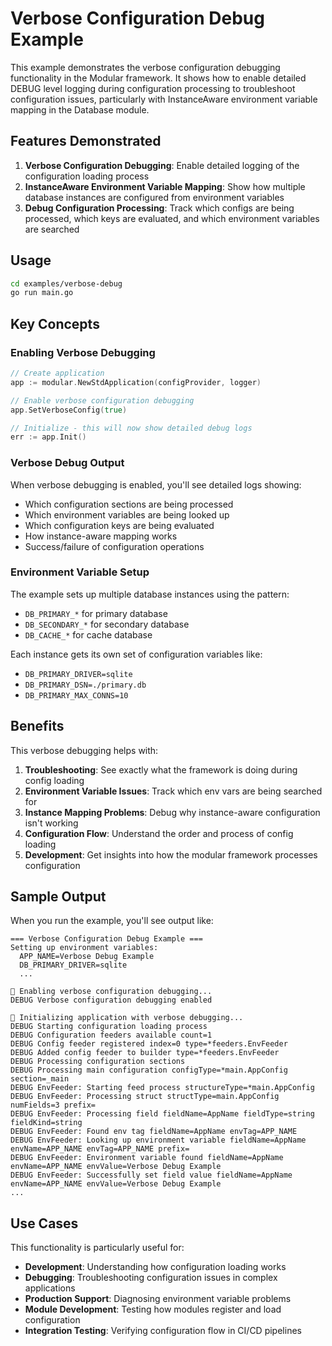 # Verbose Configuration Debug Example

This example demonstrates the verbose configuration debugging functionality in the Modular framework. It shows how to enable detailed DEBUG level logging during configuration processing to troubleshoot configuration issues, particularly with InstanceAware environment variable mapping in the Database module.

## Features Demonstrated

1. **Verbose Configuration Debugging**: Enable detailed logging of the configuration loading process
2. **InstanceAware Environment Variable Mapping**: Show how multiple database instances are configured from environment variables
3. **Debug Configuration Processing**: Track which configs are being processed, which keys are evaluated, and which environment variables are searched

## Usage

```bash
cd examples/verbose-debug
go run main.go
```

## Key Concepts

### Enabling Verbose Debugging

```go
// Create application
app := modular.NewStdApplication(configProvider, logger)

// Enable verbose configuration debugging
app.SetVerboseConfig(true)

// Initialize - this will now show detailed debug logs
err := app.Init()
```

### Verbose Debug Output

When verbose debugging is enabled, you'll see detailed logs showing:

- Which configuration sections are being processed
- Which environment variables are being looked up
- Which configuration keys are being evaluated
- How instance-aware mapping works
- Success/failure of configuration operations

### Environment Variable Setup

The example sets up multiple database instances using the pattern:
- `DB_PRIMARY_*` for primary database
- `DB_SECONDARY_*` for secondary database  
- `DB_CACHE_*` for cache database

Each instance gets its own set of configuration variables like:
- `DB_PRIMARY_DRIVER=sqlite`
- `DB_PRIMARY_DSN=./primary.db`
- `DB_PRIMARY_MAX_CONNS=10`

## Benefits

This verbose debugging helps with:

1. **Troubleshooting**: See exactly what the framework is doing during config loading
2. **Environment Variable Issues**: Track which env vars are being searched for
3. **Instance Mapping Problems**: Debug why instance-aware configuration isn't working
4. **Configuration Flow**: Understand the order and process of config loading
5. **Development**: Get insights into how the modular framework processes configuration

## Sample Output

When you run the example, you'll see output like:

```
=== Verbose Configuration Debug Example ===
Setting up environment variables:
  APP_NAME=Verbose Debug Example
  DB_PRIMARY_DRIVER=sqlite
  ...

🔧 Enabling verbose configuration debugging...
DEBUG Verbose configuration debugging enabled

🚀 Initializing application with verbose debugging...
DEBUG Starting configuration loading process
DEBUG Configuration feeders available count=1
DEBUG Config feeder registered index=0 type=*feeders.EnvFeeder
DEBUG Added config feeder to builder type=*feeders.EnvFeeder
DEBUG Processing configuration sections
DEBUG Processing main configuration configType=*main.AppConfig section=_main
DEBUG EnvFeeder: Starting feed process structureType=*main.AppConfig
DEBUG EnvFeeder: Processing struct structType=main.AppConfig numFields=3 prefix=
DEBUG EnvFeeder: Processing field fieldName=AppName fieldType=string fieldKind=string
DEBUG EnvFeeder: Found env tag fieldName=AppName envTag=APP_NAME
DEBUG EnvFeeder: Looking up environment variable fieldName=AppName envName=APP_NAME envTag=APP_NAME prefix=
DEBUG EnvFeeder: Environment variable found fieldName=AppName envName=APP_NAME envValue=Verbose Debug Example
DEBUG EnvFeeder: Successfully set field value fieldName=AppName envName=APP_NAME envValue=Verbose Debug Example
...
```

## Use Cases

This functionality is particularly useful for:

- **Development**: Understanding how configuration loading works
- **Debugging**: Troubleshooting configuration issues in complex applications
- **Production Support**: Diagnosing environment variable problems
- **Module Development**: Testing how modules register and load configuration
- **Integration Testing**: Verifying configuration flow in CI/CD pipelines